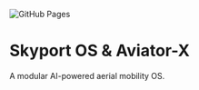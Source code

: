 ![GitHub Pages](https://img.shields.io/badge/Live%20Site-Skyport%20OS-blue?logo=github&link=https://andi251071.github.io/skyport-os/)
# Skyport OS & Aviator-X

A modular AI-powered aerial mobility OS.
